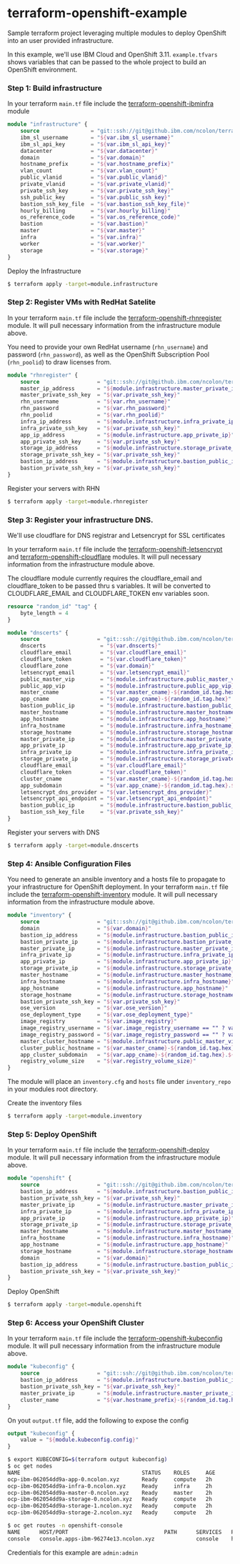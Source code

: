 # terraform-openshift-example

Sample terraform project leveraging multiple modules to deploy OpenShift into an user provided infrastructure.

In this example, we'll use IBM Cloud and OpenShift 3.11. `example.tfvars` shows variables that can be passed to the whole project to build an OpenShift environment.


### Step 1:  Build infrastructure

In your terraform `main.tf` file include the [terraform-openshift-ibminfra](https://github.ibm.com/ncolon/terraform-openshift-ibminfra) module

```terraform
module "infrastructure" {
    source                = "git::ssh://git@github.ibm.com/ncolon/terraform-openshift-ibminfra.git"
    ibm_sl_username       = "${var.ibm_sl_username}"
    ibm_sl_api_key        = "${var.ibm_sl_api_key}"
    datacenter            = "${var.datacenter}"
    domain                = "${var.domain}"
    hostname_prefix       = "${var.hostname_prefix}"
    vlan_count            = "${var.vlan_count}"
    public_vlanid         = "${var.public_vlanid}"
    private_vlanid        = "${var.private_vlanid}"
    private_ssh_key       = "${var.private_ssh_key}"
    ssh_public_key        = "${var.public_ssh_key}"
    bastion_ssh_key_file  = "${var.bastion_ssh_key_file}"
    hourly_billing        = "${var.hourly_billing}"
    os_reference_code     = "${var.os_reference_code}"
    bastion               = "${var.bastion}"
    master                = "${var.master}"
    infra                 = "${var.infra}"
    worker                = "${var.worker}"
    storage               = "${var.storage}"
}
```

Deploy the Infrastructure
```bash
$ terraform apply -target=module.infrastructure
```

### Step 2: Register VMs with RedHat Satelite

In your terraform `main.tf` file include the [terraform-openshift-rhnregister](https://github.ibm.com/ncolon/terraform-openshift-rhnregister) module.  It will pull necessary information from the infrastructure module above.

You need to provide your own RedHat username (`rhn_username`) and password (`rhn_password`), as well as the OpenShift Subscription Pool (`rhn_poolid`) to draw licenses from.

```terraform
module "rhnregister" {
    source                  = "git::ssh://git@github.ibm.com/ncolon/terraform-openshift-rhnregister.git"
    master_ip_address       = "${module.infrastructure.master_private_ip}"
    master_private_ssh_key  = "${var.private_ssh_key}"
    rhn_username            = "${var.rhn_username}"
    rhn_password            = "${var.rhn_password}"
    rhn_poolid              = "${var.rhn_poolid}"
    infra_ip_address        = "${module.infrastructure.infra_private_ip}"
    infra_private_ssh_key   = "${var.private_ssh_key}"
    app_ip_address          = "${module.infrastructure.app_private_ip}"
    app_private_ssh_key     = "${var.private_ssh_key}"
    storage_ip_address      = "${module.infrastructure.storage_private_ip}"
    storage_private_ssh_key = "${var.private_ssh_key}"
    bastion_ip_address      = "${module.infrastructure.bastion_public_ip}"
    bastion_private_ssh_key = "${var.private_ssh_key}"
}
```

Register your servers with RHN
```bash
$ terraform apply -target=module.rhnregister
```

### Step 3: Register your infrastructure DNS.
We'll use cloudflare for DNS registrar and Letsencrypt for SSL certificates

In your terraform `main.tf` file include the [terraform-openshift-letsencrypt](https://github.ibm.com/ncolon/terraform-openshift-ibminfra) and [terraform-openshift-cloudflare](https://github.ibm.com/ncolon/terraform-openshift-ibminfra) modules. It will pull necessary information from the infrastructure module above.

The cloudflare module currently requires the cloudflare_email and cloudflare_token to be passed thru s variables.  It will be converted to CLOUDFLARE_EMAIL and CLOUDFLARE_TOKEN env variables soon.

```terraform
resource "random_id" "tag" {
    byte_length = 4
}

module "dnscerts" {
    source                  = "git::ssh://git@github.ibm.com/ncolon/terraform-openshift-dnscerts.git"
    dnscerts                 = "${var.dnscerts}"
    cloudflare_email         = "${var.cloudflare_email}"
    cloudflare_token         = "${var.cloudflare_token}"
    cloudflare_zone          = "${var.domain}"
    letsencrypt_email        = "${var.letsencrypt_email}"
    public_master_vip        = "${module.infrastructure.public_master_vip}"
    public_app_vip           = "${module.infrastructure.public_app_vip}"
    master_cname             = "${var.master_cname}-${random_id.tag.hex}"
    app_cname                = "${var.app_cname}-${random_id.tag.hex}"
    bastion_public_ip        = "${module.infrastructure.bastion_public_ip}"
    master_hostname          = "${module.infrastructure.master_hostname}"
    app_hostname             = "${module.infrastructure.app_hostname}"
    infra_hostname           = "${module.infrastructure.infra_hostname}"
    storage_hostname         = "${module.infrastructure.storage_hostname}"
    master_private_ip        = "${module.infrastructure.master_private_ip}"
    app_private_ip           = "${module.infrastructure.app_private_ip}"
    infra_private_ip         = "${module.infrastructure.infra_private_ip}"
    storage_private_ip       = "${module.infrastructure.storage_private_ip}"
    cloudflare_email         = "${var.cloudflare_email}"
    cloudflare_token         = "${var.cloudflare_token}"
    cluster_cname            = "${var.master_cname}-${random_id.tag.hex}.${var.domain}"
    app_subdomain            = "${var.app_cname}-${random_id.tag.hex}.${var.domain}"
    letsencrypt_dns_provider = "${var.letsencrypt_dns_provider}"
    letsencrypt_api_endpoint = "${var.letsencrypt_api_endpoint}"
    bastion_public_ip        = "${module.infrastructure.bastion_public_ip}"
    bastion_ssh_key_file     = "${var.private_ssh_key}"
}
```

Register your servers with DNS
```bash
$ terraform apply -target=module.dnscerts
```

### Step 4:  Ansible Configuration Files
You need to generate an ansible inventory and a hosts file to propagate to your infrastructure for OpenShift deployment.  In your terraform `main.tf` file include the [terraform-openshift-inventory](https://github.ibm.com/ncolon/terraform-openshift-inventory) module. It will pull necessary information from the infrastructure module above.

```terraform
module "inventory" {
    source                  = "git::ssh://git@github.ibm.com/ncolon/terraform-openshift-inventory.git"
    domain                  = "${var.domain}"
    bastion_ip_address      = "${module.infrastructure.bastion_public_ip}"
    bastion_private_ip      = "${module.infrastructure.bastion_private_ip}"
    master_private_ip       = "${module.infrastructure.master_private_ip}"
    infra_private_ip        = "${module.infrastructure.infra_private_ip}"
    app_private_ip          = "${module.infrastructure.app_private_ip}"
    storage_private_ip      = "${module.infrastructure.storage_private_ip}"
    master_hostname         = "${module.infrastructure.master_hostname}"
    infra_hostname          = "${module.infrastructure.infra_hostname}"
    app_hostname            = "${module.infrastructure.app_hostname}"
    storage_hostname        = "${module.infrastructure.storage_hostname}"
    bastion_private_ssh_key = "${var.private_ssh_key}"
    ose_version             = "${var.ose_version}"
    ose_deployment_type     = "${var.ose_deployment_type}"
    image_registry          = "${var.image_registry}"
    image_registry_username = "${var.image_registry_username == "" ? var.rhn_username : ""}"
    image_registry_password = "${var.image_registry_password == "" ? var.rhn_password : ""}"
    master_cluster_hostname = "${module.infrastructure.public_master_vip}"
    cluster_public_hostname = "${var.master_cname}-${random_id.tag.hex}.${var.domain}"
    app_cluster_subdomain   = "${var.app_cname}-${random_id.tag.hex}.${var.domain}"
    registry_volume_size    = "${var.registry_volume_size}"
}
```

The module will place an `inventory.cfg` and `hosts` file under `inventory_repo` in your modules root directory.

Create the inventory files
```bash
$ terraform apply -target=module.inventory
```


### Step 5: Deploy OpenShift
In your terraform `main.tf` file include the [terraform-openshift-deploy](https://github.ibm.com/ncolon/terraform-openshift-deploy) module. It will pull necessary information from the infrastructure module above.

```terraform
module "openshift" {
    source                  = "git::ssh://git@github.ibm.com/ncolon/terraform-openshift-deploy.git"
    bastion_ip_address      = "${module.infrastructure.bastion_public_ip}"
    bastion_private_ssh_key = "${var.private_ssh_key}"
    master_private_ip       = "${module.infrastructure.master_private_ip}"
    infra_private_ip        = "${module.infrastructure.infra_private_ip}"
    app_private_ip          = "${module.infrastructure.app_private_ip}"
    storage_private_ip      = "${module.infrastructure.storage_private_ip}"
    master_hostname         = "${module.infrastructure.master_hostname}"
    infra_hostname          = "${module.infrastructure.infra_hostname}"
    app_hostname            = "${module.infrastructure.app_hostname}"
    storage_hostname        = "${module.infrastructure.storage_hostname}"
    domain                  = "${var.domain}"
    bastion_ip_address      = "${module.infrastructure.bastion_public_ip}"
    bastion_private_ssh_key = "${var.private_ssh_key}"
}
```

Deploy OpenShift
```bash
$ terraform apply -target=module.openshift
```

### Step 6:  Access your OpenShift Cluster
In your terraform `main.tf` file include the [terraform-openshift-kubeconfig](https://github.ibm.com/ncolon/terraform-openshift-kubeconfig) module. It will pull necessary information from the infrastructure module above.

```terraform
module "kubeconfig" {
    source                  = "git::ssh://git@github.ibm.com/ncolon/terraform-openshift-kubeconfig.git"
    bastion_ip_address      = "${module.infrastructure.bastion_public_ip}"
    bastion_private_ssh_key = "${var.private_ssh_key}"
    master_private_ip       = "${module.infrastructure.master_private_ip}"
    cluster_name            = "${var.hostname_prefix}-${random_id.tag.hex}"
}
```

On yout `output.tf` file, add the following to expose the config

```terraform
output "kubeconfig" {
    value = "${module.kubeconfig.config}"
}
```

```bash
$ export KUBECONFIG=$(terraform output kubeconfig)
$ oc get nodes
NAME                                      STATUS    ROLES     AGE       VERSION
ocp-ibm-062054dd9a-app-0.ncolon.xyz       Ready     compute   2h        v1.11.0+d4cacc0
ocp-ibm-062054dd9a-infra-0.ncolon.xyz     Ready     infra     2h        v1.11.0+d4cacc0
ocp-ibm-062054dd9a-master-0.ncolon.xyz    Ready     master    2h        v1.11.0+d4cacc0
ocp-ibm-062054dd9a-storage-0.ncolon.xyz   Ready     compute   2h        v1.11.0+d4cacc0
ocp-ibm-062054dd9a-storage-1.ncolon.xyz   Ready     compute   2h        v1.11.0+d4cacc0
ocp-ibm-062054dd9a-storage-2.ncolon.xyz   Ready     compute   2h        v1.11.0+d4cacc0

$ oc get routes -n openshift-console
NAME      HOST/PORT                              PATH      SERVICES   PORT      TERMINATION          WILDCARD
console   console.apps-ibm-96274e13.ncolon.xyz             console    https     reencrypt/Redirect   None
```

Credentials for this example are `admin:admin`
